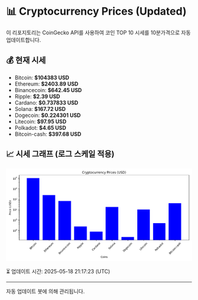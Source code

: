 
# 📊 Cryptocurrency Prices (Updated)

이 리포지토리는 CoinGecko API를 사용하여 코인 TOP 10 시세를 10분가격으로 자동 업데이트합니다.

## 💰 현재 시세
- Bitcoin: **$104383 USD**
- Ethereum: **$2403.89 USD**
- Binancecoin: **$642.45 USD**
- Ripple: **$2.39 USD**
- Cardano: **$0.737833 USD**
- Solana: **$167.72 USD**
- Dogecoin: **$0.224301 USD**
- Litecoin: **$97.95 USD**
- Polkadot: **$4.65 USD**
- Bitcoin-cash: **$397.68 USD**

## 📈 시세 그래프 (로그 스케일 적용)
![Crypto Prices](crypto_prices.png)

⏳ 업데이트 시간: 2025-05-18 21:17:23 (UTC)

---
자동 업데이트 봇에 의해 관리됩니다.
